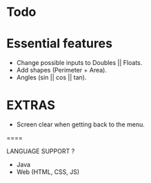Todo
====

Essential features
====
 - Change possible inputs to Doubles || Floats.
 - Add shapes (Perimeter + Area).
 - Angles (sin || cos || tan).

EXTRAS
====
 - Screen clear when getting back to the menu.
 
====
 
 LANGUAGE SUPPORT ?
 
 - Java
 - Web (HTML, CSS, JS)
